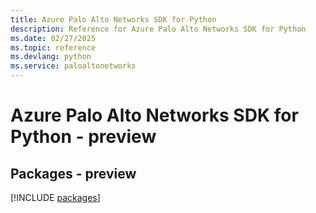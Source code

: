 ```yaml
---
title: Azure Palo Alto Networks SDK for Python
description: Reference for Azure Palo Alto Networks SDK for Python
ms.date: 02/27/2025
ms.topic: reference
ms.devlang: python
ms.service: paloaltonetworks
---
```

# Azure Palo Alto Networks SDK for Python - preview
## Packages - preview
[!INCLUDE [packages](palo-alto-networks-index.md)]